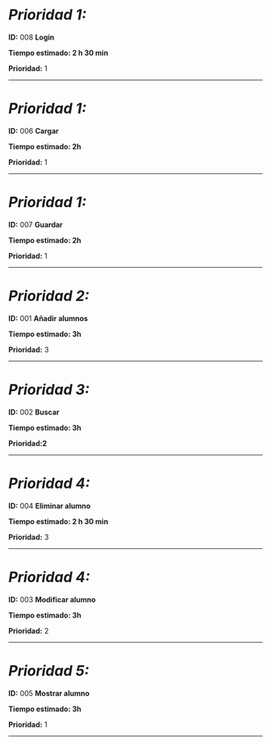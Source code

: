# ***Prioridad 1:***


**ID:** 008 **Login**  

**Tiempo estimado: 2 h 30 min**


**Prioridad:** 1

---


# ***Prioridad 1:***


**ID:** 006 **Cargar**  

**Tiempo estimado: 2h**


**Prioridad:** 1

---  


# ***Prioridad 1:***


**ID:** 007 **Guardar**  

**Tiempo estimado: 2h**


**Prioridad:** 1

---  


# ***Prioridad 2:***


**ID:** 001 **Añadir alumnos**  

**Tiempo estimado: 3h**


**Prioridad:** 3

---  


# ***Prioridad 3:***


**ID:** 002 **Buscar**  

**Tiempo estimado: 3h**


**Prioridad:2** 

---  


# ***Prioridad 4:***


**ID:** 004 **Eliminar alumno**  

**Tiempo estimado: 2 h 30 min**


**Prioridad:** 3

---  


# ***Prioridad 4:***



**ID:** 003 **Modificar alumno**  

**Tiempo estimado: 3h**


**Prioridad:** 2

---  


# ***Prioridad 5:***


**ID:** 005 **Mostrar alumno**  

**Tiempo estimado: 3h**


**Prioridad:** 1

---
